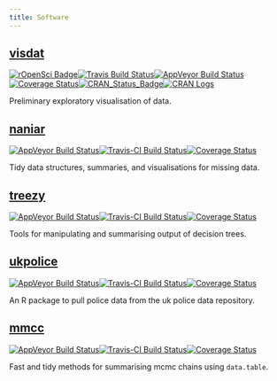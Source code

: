 ```yaml
---
title: Software
---
```


## [visdat](http://visdat.njtierney.com)  

[![rOpenSci Badge](https://badges.ropensci.org/87_status.svg)](https://github.com/ropensci/onboarding/issues/87)[![Travis Build Status](https://travis-ci.org/njtierney/visdat.svg?branch=master)](https://travis-ci.org/njtierney/visdat)[![AppVeyor Build Status](https://ci.appveyor.com/api/projects/status/github/njtierney/visdat?branch=master&svg=true)](https://ci.appveyor.com/project/njtierney/visdat)[![Coverage Status](https://img.shields.io/codecov/c/github/njtierney/visdat/master.svg)](https://codecov.io/github/njtierney/visdat?branch=master)[![CRAN\_Status\_Badge](http://www.r-pkg.org/badges/version/visdat)](https://cran.r-project.org/package=visdat)[![CRAN Logs](http://cranlogs.r-pkg.org/badges/visdat)](http://cran.rstudio.com/web/packages/visdat/index.html)

Preliminary exploratory visualisation of data.

<!--
```r
library(visdat)

vis_dat(airquality)

```

![`vis_dat(airquality)`](https://raw.githubusercontent.com/njtierney/visdat/master/README-figs/README-vis-dat-aq-1.png)

-->

## [naniar](http://naniar.njtierney.com)

[![AppVeyor Build Status](https://ci.appveyor.com/api/projects/status/github/njtierney/narnia?branch=master&svg=true)](https://ci.appveyor.com/project/njtierney/narnia)[![Travis-CI Build Status](https://travis-ci.org/njtierney/narnia.svg?branch=master)](https://travis-ci.org/njtierney/narnia)[![Coverage Status](https://img.shields.io/codecov/c/github/njtierney/narnia/master.svg)](https://codecov.io/github/njtierney/narnia?branch=master)

Tidy data structures, summaries, and visualisations for missing data.

## [treezy](http://treezy.njtierney.com) 

[![AppVeyor Build Status](https://ci.appveyor.com/api/projects/status/github/njtierney/treezy?branch=master&svg=true)](https://ci.appveyor.com/project/njtierney/treezy)[![Travis-CI Build Status](https://travis-ci.org/njtierney/treezy.svg?branch=master)](https://travis-ci.org/njtierney/treezy)[![Coverage Status](https://img.shields.io/codecov/c/github/njtierney/treezy/master.svg)](https://codecov.io/github/njtierney/treezy?branch=master)

Tools for manipulating and summarising output of decision trees.

## [ukpolice](http://ukpolice.njtierney.com) 

[![AppVeyor Build Status](https://ci.appveyor.com/api/projects/status/github/njtierney/ukpolice?branch=master&svg=true)](https://ci.appveyor.com/project/njtierney/ukpolice)[![Travis-CI Build Status](https://travis-ci.org/njtierney/ukpolice.svg?branch=master)](https://travis-ci.org/njtierney/ukpolice)[![Coverage Status](https://img.shields.io/codecov/c/github/njtierney/ukpolice/master.svg)](https://codecov.io/github/njtierney/ukpolice?branch=master)

An R package to pull police data from the uk police data repository.

## [mmcc](http://mmcc.njtierney.com/) 

[![AppVeyor Build Status](https://ci.appveyor.com/api/projects/status/github/njtierney/mmcc?branch=master&svg=true)](https://ci.appveyor.com/project/njtierney/mmcc)[![Travis-CI Build Status](https://travis-ci.org/njtierney/mmcc.svg?branch=master)](https://travis-ci.org/njtierney/mmcc)[![Coverage Status](https://img.shields.io/codecov/c/github/njtierney/mmcc/master.svg)](https://codecov.io/github/njtierney/mmcc?branch=master)

Fast and tidy methods for summarising mcmc chains using `data.table`.

<!-- [__maxcovr:__ Tools for solving the Maximal Covering Location Problem in R](https://github.com/njtierney/maxcovr). -->

